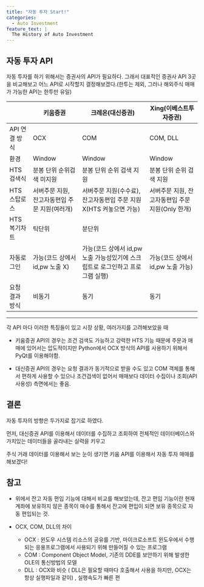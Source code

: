 ```yaml
---
title: "자동 투자 Start!"
categories:
  - Auto Investment
feature_text: |
  The History of Auto Investment
---
```


## 자동 투자 API

자동 투자를 하기 위해서는 증권사의 API가 필요하다.
그래서 대표적인 증권사 API 3곳을 비교해보고 어느 API로 시작할지 결정해보겠다.(한투는 제외, 그러나 해외주식 매매가 가능한 API는 한투만 유일)

|                | 키움증권                                      | 크레온(대신증권)                                                              | Xing(이베스트투자증권)                           |
| -------------- | --------------------------------------------- | ----------------------------------------------------------------------------- | ------------------------------------------------ |
| API 연결 방식  | OCX                                           | COM                                                                           | COM, DLL                                         |
| 환경           | Window                                        | Window                                                                        | Window                                           |
| HTS검색식      | 분봉 단위 순위검색 미지원                     | 분봉 단위 순위 검색 지원                                                      | 분봉 단위 순위 검색 지원                         |
| HTS 스탑로스   | 서버주문 지원, 잔고자동편입 주문 지원(여러개) | 서버주문 지원(수수료), 잔고자동편입 주문 지원X(HTS 켜놓으면 가능)             | 서버주문 지원, 잔고자동편입 주문 지원(Only 한개) |
| HTS 복기차트   | 틱단위                                        | 분단위                                                                        |                                                  |
| 자동로그인     | 가능(코드 상에서 id,pw 노출 X)                | 가능(코드 상에서 id,pw 노출 가능성있기에 스크립트로 로그인하고 프로그램 실행) | 가능(코드 상에서 id,pw 노출 가능)                |
| 요청 결과 방식 | 비동기                                        | 동기                                                                          | 동기                                             |

---

각 API 마다 이러한 특징들이 있고
시장 상황, 여러가지를 고려해보았을 때

- 키움증권 API의 경우는 조건 검색도 가능하고 강력한 HTS 기능 때문에 주문과 매매에 있어서는 압도적이지만 Python에서 OCX 방식의 API를 사용하기 위해서 PyQt를 이용해야함.

- 대신증권 API의 경우는 요청 결과가 동기적으로 받을 수도 있고 COM 객체를 통해서 편하게 사용할 수 있으나 조건검색이 없어서 매매보다 데이터 수집이나 조회(API 사용성) 측면에서는 좋음.

## 결론

자동 투자의 방향은 두가지로 잡기로 하였다.

먼저, 대신증권 API를 이용해서 데이터를 수집하고 조회하여 전체적인 데이터베이스와 가치있는 데이터들을 골라내는 실력을 키우고

주식 거래 데이터를 이용해서 보는 눈이 생기면 키움 API를 이용해서 자동 투자 매매를 해보겠다!

## 참고

- 위에서 잔고 자동 편입 기능에 대해서 비교를 해보았는데, 잔고 편입 기능이란 현재 계좌에 보유하지 않은 종목이 매수를 통해서 잔고에 편입이 되면 보유 종목으로 자동 편입되는 것.

- OCX, COM, DLL의 차이
  - OCX : 윈도우 시스템 리소스의 공유를 기반, 마이크로소프트 윈도우에서 수행되는 응용프로그램에서 사용되기 위해 만들어질 수 있는 프로그램
  - COM : Component Object Model, 기존의 DDE를 보안하기 위해 발생한 OLE의 통신방법의 모델
  - DLL : OCX와 비슷 ( DLL은 필요할 때마다 호출해서 사용을 하지만, OCX는 항상 실행파일과 같이) , 실행속도가 빠른 편
